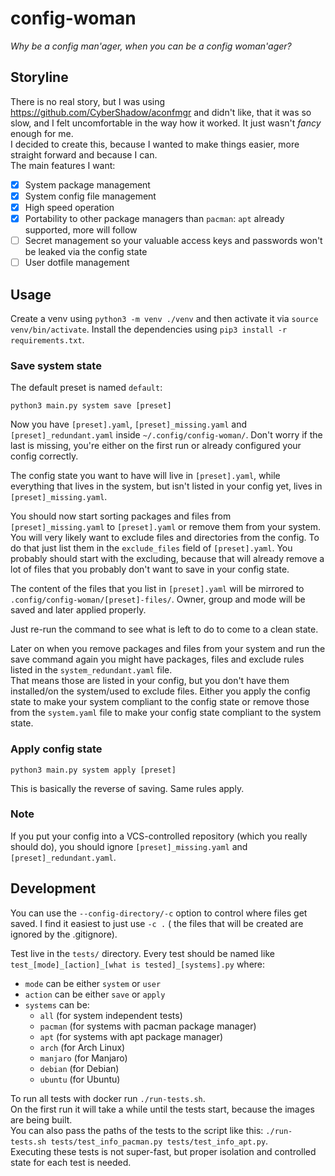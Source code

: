 # config-woman

_Why be a config man'ager, when you can be a config woman'ager?_

## Storyline

There is no real story, but I was using https://github.com/CyberShadow/aconfmgr and didn't like, that it was so slow,
and I felt uncomfortable in the way how it worked. It just wasn't _fancy_ enough for me.  
I decided to create this, because I wanted to make things easier, more straight forward and because I can.  
The main features I want:

- [x] System package management
- [x] System config file management
- [x] High speed operation
- [x] Portability to other package managers than `pacman`: `apt` already supported, more will follow
- [ ] Secret management so your valuable access keys and passwords won't be leaked via the config state
- [ ] User dotfile management

## Usage

Create a venv using `python3 -m venv ./venv` and then activate it via `source venv/bin/activate`. Install the
dependencies using `pip3 install -r requirements.txt`.

### Save system state

The default preset is named `default`:

```
python3 main.py system save [preset]
```

Now you have `[preset].yaml`, `[preset]_missing.yaml` and `[preset]_redundant.yaml` inside `~/.config/config-woman/`.
Don't worry if the last is missing, you're either on the first run or already configured your config correctly.

The config state you want to have will live in `[preset].yaml`, while everything that lives in the system, but isn't
listed in your config yet, lives in `[preset]_missing.yaml`.

You should now start sorting packages and files from `[preset]_missing.yaml` to `[preset].yaml` or remove them from your
system. You will very likely want to exclude files and directories from the config. To do that just list them in
the `exclude_files` field of `[preset].yaml`. You probably should start with the excluding, because that will already
remove a lot of files that you probably don't want to save in your config state.

The content of the files that you list in `[preset].yaml` will be mirrored to `.config/config-woman/[preset]-files/`.
Owner, group and mode will be saved and later applied properly.

Just re-run the command to see what is left to do to come to a clean state.

Later on when you remove packages and files from your system and run the save command again you might have packages,
files and exclude rules listed in the `system_redundant.yaml` file.  
That means those are listed in your config, but you don't have them installed/on the system/used to exclude files.
Either you apply the config state to make your system compliant to the config state or remove those from
the `system.yaml` file to make your config state compliant to the system state.

### Apply config state

```
python3 main.py system apply [preset]
```

This is basically the reverse of saving. Same rules apply.

### Note

If you put your config into a VCS-controlled repository (which you really should do), you should
ignore `[preset]_missing.yaml` and `[preset]_redundant.yaml`.

## Development

You can use the `--config-directory/-c` option to control where files get saved. I find it easiest to just use `-c .` (
the files that will be created are ignored by the .gitignore).

Test live in the `tests/` directory. Every test should be named
like `test_[mode]_[action]_[what is tested]_[systems].py` where:

- `mode` can be either `system` or `user`
- `action` can be either `save` or `apply`
- `systems` can be:
    - `all` (for system independent tests)
    - `pacman` (for systems with pacman package manager)
    - `apt` (for systems with apt package manager)
    - `arch` (for Arch Linux)
    - `manjaro` (for Manjaro)
    - `debian` (for Debian)
    - `ubuntu` (for Ubuntu)

To run all tests with docker run `./run-tests.sh`.  
On the first run it will take a while until the tests start, because the images are being built.  
You can also pass the paths of the tests to the script like
this: `./run-tests.sh tests/test_info_pacman.py tests/test_info_apt.py`.  
Executing these tests is not super-fast, but proper isolation and controlled state for each test is needed.
